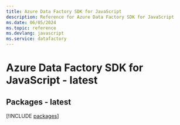 ```yaml
---
title: Azure Data Factory SDK for JavaScript
description: Reference for Azure Data Factory SDK for JavaScript
ms.date: 06/05/2024
ms.topic: reference
ms.devlang: javascript
ms.service: datafactory
---
```

# Azure Data Factory SDK for JavaScript - latest
## Packages - latest
[!INCLUDE [packages](data-factory-index.md)]